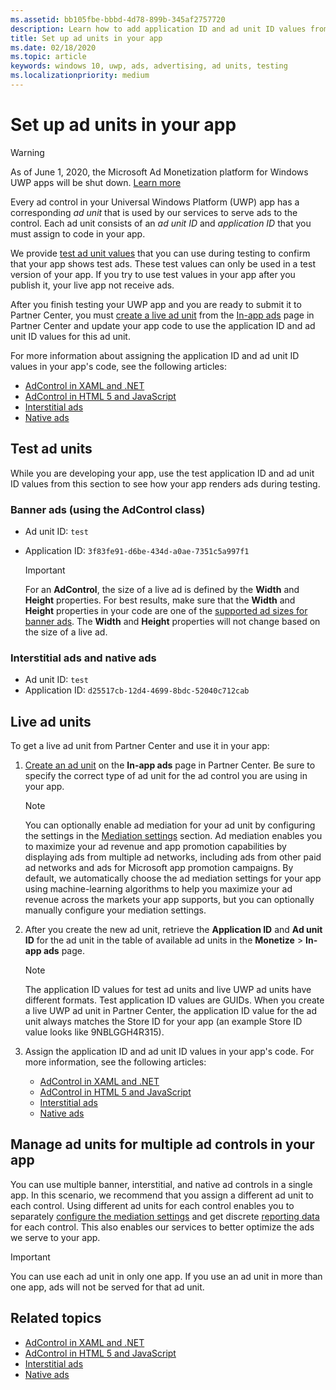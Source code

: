 ```yaml
---
ms.assetid: bb105fbe-bbbd-4d78-899b-345af2757720
description: Learn how to add application ID and ad unit ID values from Partner Center to your app before you submit your app to the Store.
title: Set up ad units in your app
ms.date: 02/18/2020
ms.topic: article
keywords: windows 10, uwp, ads, advertising, ad units, testing
ms.localizationpriority: medium
---
```

# Set up ad units in your app

>[!WARNING]
> As of June 1, 2020, the Microsoft Ad Monetization platform for Windows UWP apps will be shut down. [Learn more](https://social.msdn.microsoft.com/Forums/windowsapps/en-US/db8d44cb-1381-47f7-94d3-c6ded3fea36f/microsoft-ad-monetization-platform-shutting-down-june-1st?forum=aiamgr)

Every ad control in your Universal Windows Platform (UWP) app has a corresponding *ad unit* that is used by our services to serve ads to the control. Each ad unit consists of an *ad unit ID* and *application ID* that you must assign to code in your app.

We provide [test ad unit values](#test-ad-units) that you can use during testing to confirm that your app shows test ads. These test values can only be used in a test version of your app. If you try to use test values in your app after you publish it, your live app not receive ads.

After you finish testing your UWP app and you are ready to submit it to Partner Center, you must [create a live ad unit](#live-ad-units) from the [In-app ads](../publish/in-app-ads.md) page in Partner Center and update your app code to use the application ID and ad unit ID values for this ad unit.

For more information about assigning the application ID and ad unit ID values in your app's code, see the following articles:
* [AdControl in XAML and .NET](adcontrol-in-xaml-and--net.md)
* [AdControl in HTML 5 and JavaScript](adcontrol-in-html-5-and-javascript.md)
* [Interstitial ads](../monetize/interstitial-ads.md)
* [Native ads](../monetize/native-ads.md)

<span id="test-ad-units" />

## Test ad units

While you are developing your app, use the test application ID and ad unit ID values from this section to see how your app renders ads during testing.

### Banner ads (using the AdControl class)

* Ad unit ID: ```test```
* Application ID:  ```3f83fe91-d6be-434d-a0ae-7351c5a997f1```

    > [!IMPORTANT]
    > For an **AdControl**, the size of a live ad is defined by the **Width** and **Height** properties. For best results, make sure that the **Width** and **Height** properties in your code are one of the [supported ad sizes for banner ads](supported-ad-sizes-for-banner-ads.md). The **Width** and **Height** properties will not change based on the size of a live ad.

### Interstitial ads and native ads

* Ad unit ID: ```test```
* Application ID:  ```d25517cb-12d4-4699-8bdc-52040c712cab```

<span id="live-ad-units" />

## Live ad units

To get a live ad unit from Partner Center and use it in your app:

1.  [Create an ad unit](../publish/in-app-ads.md#create-ad-unit) on the **In-app ads** page in Partner Center. Be sure to specify the correct type of ad unit for the ad control you are using in your app.
    > [!NOTE]
    > You can optionally enable ad mediation for your ad unit by configuring the settings in the [Mediation settings](../publish/in-app-ads.md#mediation) section. Ad mediation enables you to maximize your ad revenue and app promotion capabilities by displaying ads from multiple ad networks, including ads from other paid ad networks and ads for Microsoft app promotion campaigns. By default, we automatically choose the ad mediation settings for your app using machine-learning algorithms to help you maximize your ad revenue across the markets your app supports, but you can optionally manually configure your mediation settings.

2.  After you create the new ad unit, retrieve the **Application ID** and **Ad unit ID** for the ad unit in the table of available ad units in the **Monetize** &gt; **In-app ads** page.
    > [!NOTE]
    > The application ID values for test ad units and live UWP ad units have different formats. Test application ID values are GUIDs. When you create a live UWP ad unit in Partner Center, the application ID value for the ad unit always matches the Store ID for your app (an example Store ID value looks like 9NBLGGH4R315).

3.  Assign the application ID and ad unit ID values in your app's code. For more information, see the following articles:
    * [AdControl in XAML and .NET](adcontrol-in-xaml-and--net.md)
    * [AdControl in HTML 5 and JavaScript](adcontrol-in-html-5-and-javascript.md)
    * [Interstitial ads](../monetize/interstitial-ads.md)
    * [Native ads](../monetize/native-ads.md)

<span id="manage" />

## Manage ad units for multiple ad controls in your app

You can use multiple banner, interstitial, and native ad controls in a single app. In this scenario, we recommend that you assign a different ad unit to each control. Using different ad units for each control enables you to separately [configure the mediation settings](../publish/in-app-ads.md#mediation) and get discrete [reporting data](../publish/advertising-performance-report.md) for each control. This also enables our services to better optimize the ads we serve to your app.

> [!IMPORTANT]
> You can use each ad unit in only one app. If you use an ad unit in more than one app, ads will not be served for that ad unit.

## Related topics

* [AdControl in XAML and .NET](adcontrol-in-xaml-and--net.md)
* [AdControl in HTML 5 and JavaScript](adcontrol-in-html-5-and-javascript.md)
* [Interstitial ads](interstitial-ads.md)
* [Native ads](native-ads.md)


 

 
